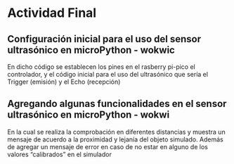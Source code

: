 # Actividad Final

## Configuración inicial para el uso del sensor ultrasónico en microPython - wokwic

  
En dicho código se establecen los pines en el rasberry pi-pico el controlador, y el código inicial para el uso del ultrasónico que sería el Trigger (emisión) y el Echo (recepción)

## Agregando algunas funcionalidades en el sensor ultrasónico en microPython - wokwi

En la cual se realiza la comprobación en diferentes distancias y muestra un mensaje de acuerdo a la proximidad y lejanía del objeto simulado. Además de agregar un mensaje de error en caso de no estar en alguno de los valores “calibrados” en el simulador